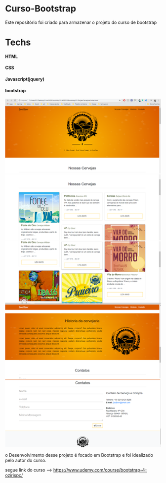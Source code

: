 # Curso-Bootstrap
Este repositório foi criado para armazenar o projeto do curso de bootstrap 

# Techs
<h4>HTML</h4>
<h4>CSS</h4>
<h4>Javascript(jquery)</h4>
<h4>bootstrap</h4>

<img src="img/site1.PNG" />
<img src="img/site2.PNG" />
<img src="img/site3.PNG" />
<img src="img/site4.PNG" />
<img src="img/site5.PNG" />

o Desenvolvimento desse projeto é focado em Bootstrap e foi idealizado pelo autor do curso.

segue link do curso --> https://www.udemy.com/course/bootstrap-4-ozirispc/
